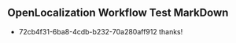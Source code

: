 ## OpenLocalization Workflow Test MarkDown
* 72cb4f31-6ba8-4cdb-b232-70a280aff912 thanks!

<!--HONumber=Aug16_HO5-->


